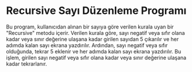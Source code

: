 # Recursive Sayı Düzenleme Programı

Bu program, kullanıcıdan alınan bir sayıya göre verilen kurala uyan bir "Recursive" metodu içerir. 
Verilen kurala göre, sayı negatif veya sıfır olana kadar veya sınır değerine ulaşana kadar girilen sayıdan 5 çıkarılır ve her adımda kalan sayı ekrana yazdırılır. 
Ardından, sayı negatif veya sıfır olduğunda, tekrar 5 eklenir ve her adımda kalan sayı ekrana yazdırılır. 
Bu işlem, girilen sayı negatif veya sıfır olana kadar veya sınır değerine ulaşana kadar tekrarlanır.
